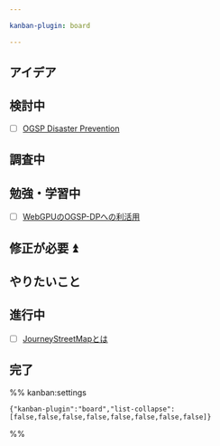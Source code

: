 ```yaml
---

kanban-plugin: board

---
```


## アイデア



## 検討中

- [ ] [OGSP Disaster Prevention](../okayugroup/OGSP/GUI/OGSP%20Disaster%20Prevention.md)


## 調査中



## 勉強・学習中

- [ ] [WebGPUのOGSP-DPへの利活用](../okayugroup/OGSP/GUI/WebGPUのOGSP-DPへの利活用.md)


## 修正が必要 ⏫



## やりたいこと



## 進行中

- [ ] [JourneyStreetMapとは](../develop/JourneyStreetMap/JourneyStreetMapとは.md)


## 完了





%% kanban:settings
```
{"kanban-plugin":"board","list-collapse":[false,false,false,false,false,false,false,false]}
```
%%